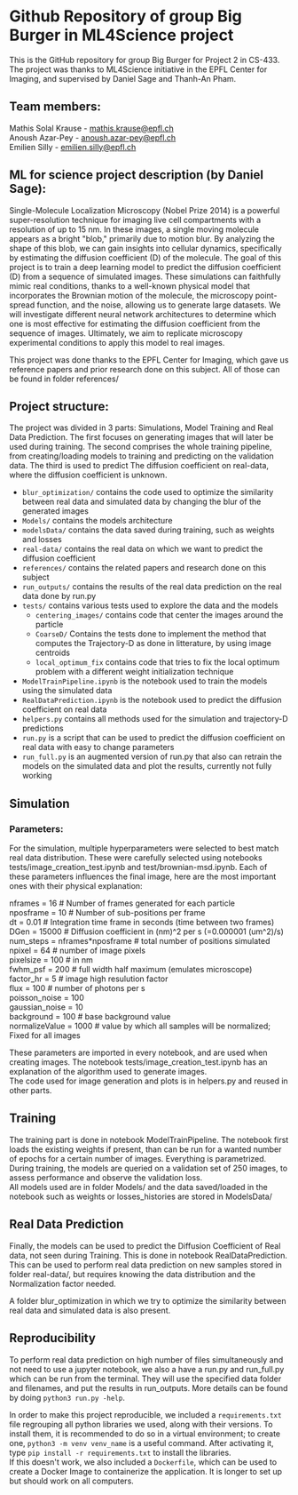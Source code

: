 # Github Repository of group Big Burger in ML4Science project

This is the GitHub repository for group Big Burger for Project 2 in CS-433.  
The project was thanks to ML4Science initiative in the EPFL Center for Imaging, and supervised by Daniel Sage and Thanh-An Pham. 

## Team members: 
  Mathis Solal Krause - mathis.krause@epfl.ch  
  Anoush Azar-Pey - anoush.azar-pey@epfl.ch  
  Emilien Silly - emilien.silly@epfl.ch  

## ML for science project description (by Daniel Sage):
Single-Molecule Localization Microscopy (Nobel Prize 2014) is a powerful super-resolution technique for imaging live cell compartments with a resolution of up to 15 nm. In these images, a single moving molecule appears as a bright "blob," primarily due to motion blur. By analyzing the shape of this blob, we can gain insights into cellular dynamics, specifically by estimating the diffusion coefficient (D) of the molecule.
The goal of this project is to train a deep learning model to predict the diffusion coefficient (D) from a sequence of simulated images. These simulations can faithfully mimic real conditions, thanks to a well-known physical model that incorporates the Brownian motion of the molecule, the microscopy point-spread function, and the noise, allowing us to generate large datasets. We will investigate different neural network architectures to determine which one is most effective for estimating the diffusion coefficient from the sequence of images. Ultimately, we aim to replicate microscopy experimental conditions to apply this model to real images.

This project was done thanks to the EPFL Center for Imaging, which gave us reference papers and prior research done on this subject. All of those can be found in folder references/

## Project structure:

The project was divided in 3 parts: Simulations, Model Training and Real Data Prediction. 
The first focuses on generating images that will later be used during training. 
The second comprises the whole training pipeline, from creating/loading models to training and predicting on the validation data.
The third is used to predict The diffusion coefficient on real-data, where the diffusion coefficient is unknown. 
- `blur_optimization/` contains the code used to optimize the similarity between real data and simulated data by changing the blur of the generated images
- `Models/` contains the models architecture
- `modelsData/` contains the data saved during training, such as weights and losses
- `real-data/` contains the real data on which we want to predict the diffusion coefficient
- `references/` contains the related papers and research done on this subject
- `run_outputs/` contains the results of the real data prediction on the real data done by run.py
- `tests/` contains various tests used to explore the data and the models
  - `centering_images/` contains code that center the images around the particle
  - `CoarseD/` Contains the tests done to implement the method that computes the Trajectory-D as done in litterature, by using image centroids
  - `local_optimum_fix` contains code that tries to fix the local optimum problem with a different weight initialization technique
- `ModelTrainPipeline.ipynb` is the notebook used to train the models using the simulated data
- `RealDataPrediction.ipynb` is the notebook used to predict the diffusion coefficient on real data
- `helpers.py` contains all methods used for the simulation and trajectory-D predictions
- `run.py` is a script that can be used to predict the diffusion coefficient on real data with easy to change parameters
- `run_full.py` is an augmented version of run.py that also can retrain the models on the simulated data and plot the results, currently not fully working

## Simulation
### Parameters:
For the simulation, multiple hyperparameters were selected to best match real data distribution. These were carefully selected using notebooks tests/image_creation_test.ipynb and test/brownian-msd.ipynb.
Each of these parameters influences the final image, here are the most important ones with their physical explanation:   

nframes = 16    # Number of frames generated for each particle  
nposframe = 10    # Number of sub-positions per frame  
dt = 0.01        # Integration time frame in seconds (time between two frames)  
DGen = 15000        # Diffusion coefficient in (nm)^2 per s (=0.000001 (um^2)/s)  
num_steps = nframes*nposframe  # total number of positions simulated 
npixel = 64 # number of image pixels  
pixelsize = 100 # in nm  
fwhm_psf = 200 # full width half maximum (emulates microscope)  
factor_hr = 5 # image high resulution factor  
flux = 100 # number of photons per s  
poisson_noise = 100   
gaussian_noise = 10  
background = 100 # base background value  
normalizeValue = 1000 # value by which all samples will be normalized; Fixed for all images 


These parameters are imported in every notebook, and are used when creating images. The notebook tests/image_creation_test.ipynb has an explanation of the algorithm used to generate images.   
The code used for image generation and plots is in helpers.py and reused in other parts. 

## Training 

The training part is done in notebook ModelTrainPipeline. The notebook first loads the existing weights if present, than can be run for a wanted number of epochs for a certain number of images. Everything is parametrized. During training, the models are queried on a validation set of 250 images, to assess performance and observe the validation loss.  
All models used are in folder Models/ and the data saved/loaded in the notebook such as weights or losses_histories are stored in ModelsData/

## Real Data Prediction

Finally, the models can be used to predict the Diffusion Coefficient of Real data, not seen during Training. This is done in notebook RealDataPrediction. This can be used to perform real data prediction on new samples stored in folder real-data/, but requires knowing the data distribution and the Normalization factor needed. 

A folder blur_optimization in which we try to optimize the similarity between real data and simulated data is also present.


## Reproducibility

To perform real data prediction on high number of files simultaneously and not need to use a jupyter notebook, we also a have a run.py and run_full.py which can be run from the terminal. They will use the specified data folder and filenames, and put the results in run_outputs. More details can be found by doing `python3 run.py -help`.  

In order to make this project reproducible, we included a `requirements.txt` file regrouping all python libraries we used, along with their versions. To install them, it is recommended to do so in a virtual environment; to create one, `python3 -m venv venv_name` is a useful command. After activating it, type `pip install -r requirements.txt` to install the libraries.  
If this doesn't work, we also included a `Dockerfile`, which can be used to create a Docker Image to containerize the application. It is longer to set up but should work on all computers.
